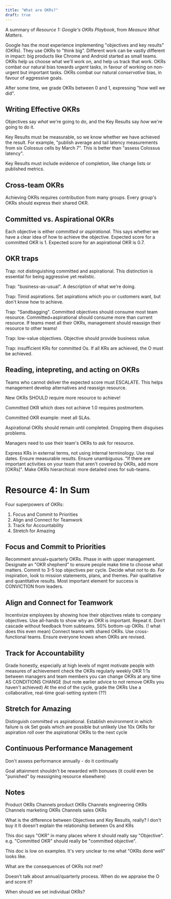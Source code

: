 ```yaml
---
title: "What are OKRs?"
draft: true
---
```


A summary of _Resource 1: Google's OKRs Playbook_, from _Measure What Matters_.

Google has the most experience implementing "objectives and key results"
(OKRs).
They use OKRs to "think big".
Different work can be vastly different in impact:
big products like Chrome and Android started as small teams.
OKRs help us choose what we'll work on, and help us track that work.
OKRs combat our natural bias towards _urgent_ tasks,
in favour of working on non-urgent but important tasks.
OKRs combat our natural _conservative_ bias,
in favour of aggressive goals.

After some time,
we grade OKRs between 0 and 1,
expressing "how well we did".

## Writing Effective OKRs

Objectives say _what_ we're going to do,
and the Key Results say _how_ we're going to do it.

Key Results must be measurable,
so we know whether we have achieved the result.
For example, "publish average and tail latency measurements
from six Colossus cells by March 7".
This is better than "assess Colossus latency".

Key Results must include evidence of completion,
like change lists or published metrics.

## Cross-team OKRs

Achieving OKRs requires contribution from many groups.
Every group's OKRs should express their shared OKR.

## Committed vs. Aspirational OKRs

Each objective is either _committed_ or _aspirational_.
This says whether we have a clear idea of how to achieve the objective.
Expected score for a committed OKR is 1.
Expected score for an aspirational OKR is 0.7.

## OKR traps

Trap: not distinguishing committed and aspirational.
This distinction is essential for being aggressive yet realistic.

Trap: "business-as-usual".
A description of what we're doing.

Trap: Timid aspirations.
Set aspirations which you or customers want, but don't know how to achieve.

Trap: "Sandbagging".
Committed objectives should consume most team resource.
Committed+aspirational should consume more than current resource.
If teams meet all their OKRs, management should reassign their resource to other teams!

Trap: low-value objectives.
Objective should provide business value.

Trap: insufficient KRs for committed Os.
If all KRs are achieved, the O must be achieved.

## Reading, intepreting, and acting on OKRs

Teams who cannot deliver the expected score must ESCALATE.
This helps management develop alternatives and reassign resource.

New OKRs SHOULD require more resource to achieve!

Committed OKR which does not achieve 1.0 requires postmortem.

Committed OKR example: meet all SLAs.

Aspirational OKRs should remain until completed.
Dropping them disguises problems.

Managers need to use their team's OKRs to ask for resource.

Express KRs in external terms, not using internal terminology.
Use real dates.
Ensure measurable results.
Ensure unambiguous.
"If there are important activities on your team that aren't covered by OKRs, add more [OKRs]".
Make OKRs hierarchical: more detailed ones for sub-teams.

# Resource 4: In Sum

Four superpowers of OKRs:
1. Focus and Commit to Priorities
1. Align and Connect for Teamwork
1. Track for Accountability
1. Stretch for Amazing

## Focus and Commit to Priorities

Recomment annual+quarterly OKRs.
Phase in with upper management.
Designate an "OKR shepherd" to ensure people make time to choose what matters.
Commit to 3-5 top objectives per cycle.
Decide what _not_ to do.
For inspiration, look to mission statements, plans, and themes.
Pair qualitative and quantitative results.
Most important element for success is CONVICTION from leaders.

## Align and Connect for Teamwork

Incentivize employees by showing how their objectives relate to company objectives.
Use all-hands to show why an OKR is important. Repeat it.
Don't cascade without feedback from subteams.
50% bottom-up OKRs. (! what does this even mean)
Connect teams with shared OKRs. Use cross-functional teams.
Ensure everyone knows when OKRs are revised.

## Track for Accountability

Grade honestly, especially at high levels of mgmt
motivate people with measures of achievement
check the OKRs regularly
weekly OKR 1:1s between managers and team members
you can change OKRs at any time AS CONDITIONS CHANGE
(but note earlier advice to not remove OKRs you haven't achieved)
At the end of the cycle, grade the OKRs
Use a collaborative, real-time goal-setting system (??)

## Stretch for Amazing

Distinguish committed vs aspirational.
Establish environment in which failure is ok
Set goals which are possible but unlikely
Use 10x OKRs for aspiration
roll over the aspirational OKRs to the next cycle

## Continuous Performance Management

Don't assess performance annually - do it continually

Goal attainment shouldn't be rewarded with bonuses
(it could even be "punished" by reassigning resource elsewhere)



## Notes


Product OKRs
  Channels product OKRs
    Channels engineering OKRs
    Channels marketing OKRs
    Channels sales OKRs



What is the difference between Objectives and Key Results, really? I don't buy it
It doesn't explain the relationship between Os and KRs

This doc says "OKR" in many places where it should really say "Objective".
e.g. "Committed OKR" should really be "committed objective".

This doc is low on examples.
It's very unclear to me what "OKRs done well" looks like.

What are the consequences of OKRs not met?

Doesn't talk about annual/quarterly process.
When do we appraise the O and score it?

When should we set individual OKRs?